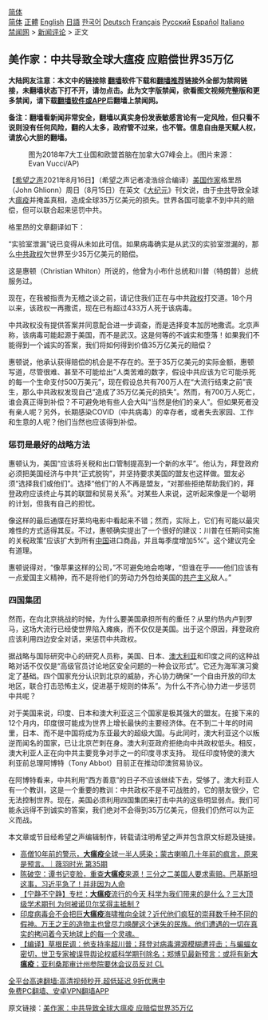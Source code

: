  <!-- 面包屑导航 --> <div class="breadcrumb"><!-- GTranslate: https://gtranslate.io/ -->  <div class="switcher notranslate">  <div class="selected">  <a href="#" onclick="return false;"> 简体</a>  </div>  <div class="option">  <a href="https://www.bannedbook.org" onclick="doGTranslate('zh-CN|zh-CN');jQuery('div.switcher div.selected a').html(jQuery(this).html());return false;" title="简体中文" class="nturl selected"> 简体</a>  <a href="https://www.bannedbook.org/zh-tw/" onclick="doGTranslate('zh-CN|zh-TW');jQuery('div.switcher div.selected a').html(jQuery(this).html());return false;" title="繁體中文" class="nturl"> 正體</a>  <a href="https://www.bannedbook.org/en/" onclick="doGTranslate('zh-CN|en');jQuery('div.switcher div.selected a').html(jQuery(this).html());return false;" title="English" class="nturl"> English</a>  <a href="https://www.bannedbook.org/ja/" onclick="doGTranslate('zh-CN|ja');jQuery('div.switcher div.selected a').html(jQuery(this).html());return false;" title="日本語" class="nturl"> 日語</a>  <a href="https://www.bannedbook.org/ko/" onclick="doGTranslate('zh-CN|ko');jQuery('div.switcher div.selected a').html(jQuery(this).html());return false;" title="한국어" class="nturl"> 한국어</a>  <a href="https://www.bannedbook.org/de/" onclick="doGTranslate('zh-CN|de');jQuery('div.switcher div.selected a').html(jQuery(this).html());return false;" title="Deutsch" class="nturl"> Deutsch</a>  <a href="https://www.bannedbook.org/fr/" onclick="doGTranslate('zh-CN|fr');jQuery('div.switcher div.selected a').html(jQuery(this).html());return false;" title="Français" class="nturl"> Français</a>  <a href="https://www.bannedbook.org/ru/" onclick="doGTranslate('zh-CN|ru');jQuery('div.switcher div.selected a').html(jQuery(this).html());return false;" title="Русский" class="nturl"> Русский</a>  <a href="https://www.bannedbook.org/es/" onclick="doGTranslate('zh-CN|es');jQuery('div.switcher div.selected a').html(jQuery(this).html());return false;" title="Español" class="nturl"> Español</a>  <a href="https://www.bannedbook.org/it/" onclick="doGTranslate('zh-CN|it');jQuery('div.switcher div.selected a').html(jQuery(this).html());return false;" title="Italiano" class="nturl"> Italiano</a>  </div>  </div>      <div class='breadcrumb-sub'><!-- Breadcrumb NavXT 6.3.0 --> <a href="https://www.bannedbook.org/" class="home">禁闻网</a> &gt; <a href="https://www.bannedbook.org/bnews/comments/" class="category">新闻评论</a> &gt; 正文</div></div><h2>美作家：中共导致全球大瘟疫 应赔偿世界35万亿</h2> <p class="notice"><b>大陆网友注意：本文中的链接除 <a href="https://github.com/bannedbook/fanqiang" >翻墙</a>软件下载和<a href="https://github.com/killgcd/justmysocks/blob/master/README.md">翻墙推荐</a>链接外全部为禁网链接，未翻墙状态下打不开，请勿点击。此为文字版禁闻，欲看图文视频完整版和更多禁闻，请下载<a href="https://github.com/bannedbook/fanqiang">翻墙软件或APP</a>后翻墙上禁闻网。</p><p>备注：翻墙看新闻非常安全，翻墙以真实身份发表敏感言论有一定风险，但只看不说则没有任何风险，翻的人太多，政府管不过来，也不管。信息自由是天赋人权，请放心大胆的翻墙。</b></p>  <div class="entry"> <figure> <p><figcaption>图为2018年7大工业国和欧盟首脑在加拿大G7峰会上。(图片来源：Evan Vucci/AP)</figcaption></figure> <p>【<span class='wp_keywordlink_affiliate'><a href="https://www.soundofhope.org" title="希望之声" target="_blank">希望之声</a></span>2021年8月16日】（希望之声记者凌浩综合编译）<a href="https://www.bannedbook.org/bnews/tag/%e7%be%8e%e5%9b%bd/" class="st_tag internal_tag" rel="tag" title="标签 美国 下的日志">美国</a><a href="https://www.bannedbook.org/bnews/tag/%e4%bd%9c%e5%ae%b6/" class="st_tag internal_tag" rel="tag" title="标签 作家 下的日志">作家</a>格里昂（John Ghlionn）周日（8月15日）在英文《<span class='wp_keywordlink_affiliate'><a href="http://www.epochtimes.com/" title="大纪元" target="_blank">大纪元</a></span>》刊文说，由于<a href="https://www.bannedbook.org/bnews/tag/%e4%b8%ad%e5%85%b1/" class="st_tag internal_tag" rel="tag" title="标签 中共 下的日志">中共</a>导致全球大<a href="https://www.bannedbook.org/bnews/tag/%e7%98%9f%e7%96%ab/" class="st_tag internal_tag" rel="tag" title="标签 瘟疫 下的日志">瘟疫</a>并掩盖真相，造成全球35万亿美元的损失。世界各国可能拿不到中共的赔偿，但可以联合起来惩罚中共。</p> <p>格里昂的文章翻译如下：</p> <p>“实验室泄漏”说已变得从未如此可信。如果病毒确实是从武汉的实验室泄漏的，那么<a href="https://www.bannedbook.org/bnews/tag/%e4%b8%ad%e5%85%b1%e6%94%bf%e6%9d%83/" class="st_tag internal_tag" rel="tag" title="标签 中共政权 下的日志">中共政权</a>欠世界至少35万亿美元的赔偿。</p> <p>这是惠顿（Christian Whiton）所说的，他曾为小布什总统和川普（特朗普）总统服务过。</p>  <p>现在，在我被指责为无稽之谈之前，请记住我们正在与中共<a href="https://www.bannedbook.org/bnews/tag/%e6%94%bf%e6%9d%83/" class="st_tag internal_tag" rel="tag" title="标签 政权 下的日志">政权</a>打交道。18个月以来，该政权一再撒谎，现在已有超过433万人死于该病毒。</p> <p>中共政权没有提供答案并同意配合进一步调查，而是选择变本加厉地撒谎。北京声称，该病毒可能起源于美国，而不是武汉。这是何等的不诚实和堕落！如果我们不能得到一个诚实的答案，我们将如何得到价值35万亿美元的赔偿？</p> <p>惠顿说，他承认获得赔偿的机会是不存在的。至于35万亿美元的实际金额，惠顿写道，尽管很难、甚至不可能给出“人类苦难的数字，假设中共应该为它可能杀死的每一个生命支付500万美元”，现在假设总共有700万人在“大流行结束之前”丧生，那么中共政权发现自己“造成了35万亿美元的损失”。然而，有700万人死亡，谁会真正得到补偿？不可避免地有些人会大叫“当然是他们的亲人”。但如果死者没有亲人呢？另外，长期感染COVID（中共病毒）的幸存者，或者失去家园、工作和生意的人呢？他们当然也应该得到补偿。</p> <h3>惩罚是最好的战略方法</h3> <p>惠顿认为，美国“应该将关税和出口管制提高到一个新的水平”。他认为，拜登政府必须把美国经济与中共“正式脱钩”，并坚持要求美国的盟友也这样做。盟友必须“选择我们或他们”。选择“他们”的人不再是盟友，“对那些拒绝帮助我们的，拜登政府应该终止与其的联盟和贸易关系”。对某些人来说，这听起来像是一个聪明的计划，但我有自己的担忧。</p>  <p>像这样的最后通牒在好莱坞电影中看起来不错；然而，实际上，它们有可能以最灾难性的方式适得其反。不过，惠顿确实提出了一个很好的建议：川普在任期间实施的关税政策“应该扩大到所有<span class='wp_keywordlink_affiliate'><a href="https://www.bannedbook.org/" title="中国" target="_blank">中国</a></span>进口商品，并且每季度增加5%”。这个建议完全有道理。</p> <p>惠顿说得对，“像苹果这样的公司，”不可避免地会咆哮，“但谁在乎——他们应该有一点爱国主义精神，而不是将他们的劳动力外包给美国的<span class='wp_keywordlink'><a href="https://www.bannedbook.org/forum2/topic6177.html" title="《共产主义的终极目的》" target="_blank">共产主义</a></span>敌人。”</p> <h3>四国集团</h3> <p>然而，在向北京挑战的时候，为什么要美国承担所有的重任？从里约热内卢到罗马，这场大流行已经使世界陷入瘫痪，而不仅仅是美国。出于这个原因，拜登政府应该利用四边安全对话，来惩罚中共政权。</p> <p>据战略与国际研究中心的研究人员称，美国、日本、<a href="https://www.bannedbook.org/bnews/tag/%e6%be%b3%e5%a4%a7%e5%88%a9%e4%ba%9a/" class="st_tag internal_tag" rel="tag" title="标签 澳大利亚 下的日志">澳大利亚</a>和印度之间的这种战略对话不仅仅是“高级官员讨论地区安全问题的一种会议形式”。它还为海军演习奠定了基础。四个国家充分认识到北京的威胁，齐心协力确保“一个自由开放的印太地区，联合打击恐怖主义，促进基于规则的体系”。为什么不齐心协力进一步惩罚中共呢？</p>  <p>对于美国来说，印度、日本和澳大利亚这三个国家是极其强大的盟友。在接下来的12个月内，印度很可能成为世界上增长最快的主要经济体。在不到二十年的时间里，日本、而不是中国将成为东亚最大的超级大国。与此同时，澳大利亚这个以叛逆而闻名的国家，已让北京芒刺在身。澳大利亚政府拒绝向中共政权低头。相反，澳大利亚人正在向中共主要竞争对手之一的印度寻求支持。 现任印度特使的澳大利亚前总理阿博特（Tony Abbot）目前正在推动印澳贸易协议。</p> <p>在阿博特看来，中共利用“西方善意”的日子不应该继续下去，受够了。澳大利亚人有一个教训，这是一个重要的教训：中共政权不是不可战胜的，它的朋友很少，它无法控制世界。现在，美国必须利用四国集团来打击中共的这些明显弱点。我们可能永远得不到诚实的答案，我们绝对不会得到35万亿美元，但我们仍然可以为正义而战。</p> <p>本文章或节目经希望之声编辑制作，转载请注明希望之声并包含原文标题及链接。 </p> <ul class='op-related-articles' title='相关阅读'> <li><a href='https://www.bannedbook.org/bnews/bannedvideo/20210718/1589305.html' target='_blank'>高僧10年前的警示，<b>大瘟疫</b>全球一半人感染；蒙古喇嘛几十年前的疯言，原来是预言。｜薇羽时光 第35期</a></li> <li><a href='https://www.bannedbook.org/bnews/bannedvideo/20210718/1589294.html' target='_blank'>陈破空：谭书记变脸，重查<b>大瘟疫</b>来源！三分之二美国人要求索赔。巴基斯坦这事，习近平急了！并非因为人命</a></li> <li><a href='https://www.bannedbook.org/bnews/comments/20210708/1582473.html' target='_blank'>【宁静不宁静】专栏：<b>大瘟疫</b>流行的今天 科学为我们带来的是什么 ? 三大顶级学术期刊 为何被诺贝尔奖得主抵制 ?</a></li> <li><a href='https://www.bannedbook.org/bnews/comments/20210627/1575322.html' target='_blank'>印度病毒会不会把巨<b>大瘟疫</b>海啸推向全球？近代他们疯狂的崇拜数千种不同的假神。万王之王的造物主也曾尽力唤醒这个迷失的民族。他们遭遇的一切在真实的拷问着今天地球上的每一个灵魂。</a></li> <li><a href='https://www.bannedbook.org/bnews/bannedvideo/20210623/1572293.html' target='_blank'>【编译】草根民调：他支持率超川普；拜登对病毒溯源模糊遭抨击；与蝙蝠女密切，世卫专家被误导舆论权威科学期刊除名；郑博见最新预言：或将有新<b>大瘟疫</b>；亚利桑那审计州参院要休会议员反对 CL</a></li> </ul> <p class="texttj"> <a href="https://github.com/bannedbook/fanqiang/wiki/V2ray%E6%9C%BA%E5%9C%BA" target="_blank">全平台高速翻墙:高清视频秒开,超低延迟,9折优惠中</a><br/> <a href="https://github.com/bannedbook/fanqiang/wiki/%E7%A6%81%E9%97%BB%E7%BD%91%E5%AE%89%E5%8D%93%E7%BF%BB%E5%A2%99%E6%96%B0%E9%97%BBAPP" target="_blank">免费PC翻墙、安卓VPN翻墙APP</a></p> <p>原文链接：<a class="src_link"  href="https://www.soundofhope.org/post/535985" target="_blank">美作家：中共导致全球大瘟疫 应赔偿世界35万亿</a></p><a name='sharetosocial'></a>  <div style="margin-bottom:5px;padding-bottom:5px;clear:both"> <div id="archive-pix-1" class="banner-ads"> <!-- AuctionX Display platform tag START --> <div id="26318x728x90x621x_ADSLOT2" clicktrack="%%CLICK_URL_ESC%%"></div> <!-- AuctionX Display platform tag END --> </div> <div id="archive-pix-2" class="banner-ads"> <!-- AuctionX Display platform tag START --> <div id="26315x300x250x621x_ADSLOT2" clicktrack="%%CLICK_URL_ESC%%"></div> <!-- AuctionX Display platform tag END --> </div> </div>  <div id="archive-pix-1" class="banner-ads"> <!-- AuctionX Display platform tag START --> <div id="26318x728x90x621x_ADSLOT3" clicktrack="%%CLICK_URL_ESC%%"></div> <!-- AuctionX Display platform tag END --> </div> </div><!--END ENTRY--> 